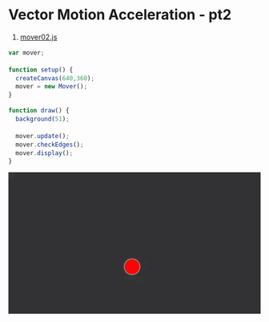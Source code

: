 # Vector Motion Acceleration - pt2

1. [mover02.js](mover/)

```js
var mover;

function setup() {
  createCanvas(640,360);
  mover = new Mover();  
}
```


```js
function draw() {
  background(51);

  mover.update();
  mover.checkEdges();
  mover.display();
}
```
<img src ="img/vectors.gif"/>
